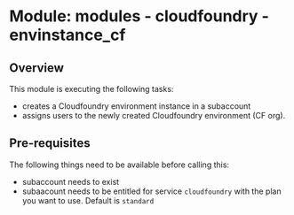 # Module: modules - cloudfoundry - envinstance_cf

## Overview

This module is executing the following tasks:
- creates a Cloudfoundry environment instance in a subaccount
- assigns users to the newly created Cloudfoundry environment (CF org). 

## Pre-requisites

The following things need to be available before calling this:
- subaccount needs to exist
- subaacount needs to be entitled for service `cloudfoundry` with the plan you want to use. Default is `standard`
